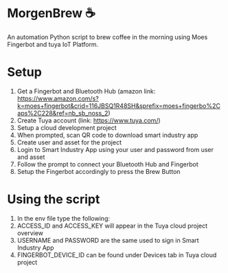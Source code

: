 # MorgenBrew ☕
An automation Python script to brew coffee in the morning using Moes Fingerbot and tuya IoT Platform.

# Setup
1) Get a Fingerbot and Bluetooth Hub (amazon link: https://www.amazon.com/s?k=moes+fingerbot&crid=116JBSQ1R48SH&sprefix=moes+fingerbo%2Caps%2C228&ref=nb_sb_noss_2)
2) Create Tuya account (link: https://www.tuya.com/)
3) Setup a cloud development project
4) When prompted, scan QR code to download smart industry app
5) Create user and asset for the project
6) Login to Smart Industry App using your user and password from user and asset
7) Follow the prompt to connect your Bluetooth Hub and Fingerbot
8) Setup the Fingerbot accordingly to press the Brew Button

# Using the script
1) In the env file type the following: 
2) ACCESS_ID and ACCESS_KEY will appear in the Tuya cloud project overview
3) USERNAME and PASSWORD are the same used to sign in Smart Industry App
4) FINGERBOT_DEVICE_ID can be found under Devices tab in Tuya cloud project

